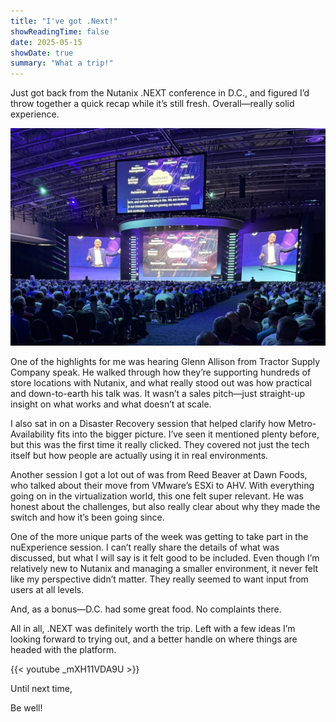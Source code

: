 ```yaml
---
title: "I've got .Next!"
showReadingTime: false
date: 2025-05-15
showDate: true
summary: "What a trip!"
---
```

Just got back from the Nutanix .NEXT conference in D.C., and figured I’d throw together a quick recap while it’s still fresh. Overall—really solid experience.

![.Next Day 1 Keynote](next-keynote.jpeg)

One of the highlights for me was hearing Glenn Allison from Tractor Supply Company speak. He walked through how they’re supporting hundreds of store locations with Nutanix, and what really stood out was how practical and down-to-earth his talk was. It wasn’t a sales pitch—just straight-up insight on what works and what doesn’t at scale.

I also sat in on a Disaster Recovery session that helped clarify how Metro-Availability fits into the bigger picture. I’ve seen it mentioned plenty before, but this was the first time it really clicked. They covered not just the tech itself but how people are actually using it in real environments.

Another session I got a lot out of was from Reed Beaver at Dawn Foods, who talked about their move from VMware’s ESXi to AHV. With everything going on in the virtualization world, this one felt super relevant. He was honest about the challenges, but also really clear about why they made the switch and how it’s been going since.

One of the more unique parts of the week was getting to take part in the nuExperience session. I can’t really share the details of what was discussed, but what I will say is it felt good to be included. Even though I’m relatively new to Nutanix and managing a smaller environment, it never felt like my perspective didn’t matter. They really seemed to want input from users at all levels.

And, as a bonus—D.C. had some great food. No complaints there.

All in all, .NEXT was definitely worth the trip. Left with a few ideas I’m looking forward to trying out, and a better handle on where things are headed with the platform.

{{< youtube _mXH11VDA9U >}}

Until next time, 

Be well!
